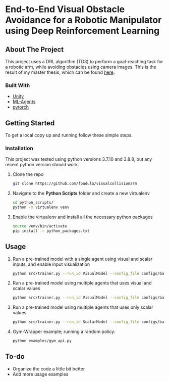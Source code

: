 # End-to-End Visual Obstacle Avoidance for a Robotic Manipulator using Deep Reinforcement Learning

<!-- ABOUT THE PROJECT -->
## About The Project

This project uses a DRL algorithm (TD3) to perform a goal-reaching task for a robotic arm, while avoiding obstacles using camera images. This is the result of my master thesis, which can be found [here](https://www.teses.usp.br/teses/disponiveis/55/55134/tde-30082021-100712/en.php).

### Built With

* [Unity]()
* [ML-Agents]()
* [pytorch]()



<!-- GETTING STARTED -->
## Getting Started

To get a local copy up and running follow these simple steps.

### Installation

This project was tested using python versions 3.7.10 and 3.8.8, but any recent python version should work.

1. Clone the repo
   ```sh
   git clone https://github.com/fpadula/visualcollisionarm
   ```

2. Navigate to the **Python Scripts** folder and create a new virtualenv
   ```sh
   cd python_scripts/
   python -m virtualenv venv
   ```

3. Enable the virtualenv and install all the necessary python packages
   ```sh
   source venv/bin/activate
   pip install -r python_packages.txt
   ```

<!-- USAGE EXAMPLES -->
## Usage

1. Run a pre-trained model with a single agent using visual and scalar inputs, and enable input visualization
   ```sh
   python src/trainer.py --run_id VisualModel --config_file configs/base_config_visual_aug.yaml --device cuda --exec_type eval --env_location simu_envs/SingleAgentVisualization/scene.x86_64 --simu_spd 1 --eval_episodes 10 --seed 1 --visualize_input true
   ```

2. Run a pre-trained model using multiple agents that uses visual and scalar values
   ```sh
   python src/trainer.py --run_id VisualModel --config_file configs/base_config_visual_aug.yaml --device cuda --exec_type eval --env_location simu_envs/AllAgentsVisual/scene.x86_64 --simu_spd 1
   ```
  
3. Run a pre-trained model using multiple agents that uses only scalar values
   ```sh
   python src/trainer.py --run_id ScalarModel --config_file configs/base_config.yaml --device cuda --exec_type eval --env_location simu_envs/AllAgentsScalar/scene.x86_64 --simu_spd 1
   ```

4. Gym-Wrapper example; running a random policy:
   ```sh
   python examples/gym_api.py
   ```

<!-- ROADMAP -->
## To-do

- Organize the code a little bit better 
- Add more usage examples